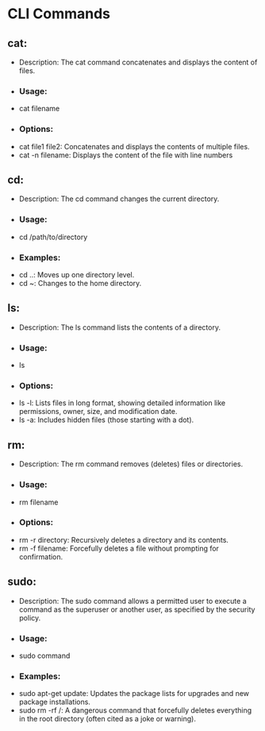 # CLI Commands
## cat:
- Description: The cat command concatenates and displays the content of files.

* ### Usage:
- cat filename

* ### Options:
- cat file1 file2: Concatenates and displays the contents of multiple files.
- cat -n filename: Displays the content of the file with line numbers

## cd:
- Description: The cd command changes the current directory.

* ### Usage:
- cd /path/to/directory

* ### Examples:
- cd ..: Moves up one directory level.
- cd ~: Changes to the home directory.

## ls:
- Description: The ls command lists the contents of a directory.

* ### Usage:
- ls

* ### Options:
- ls -l: Lists files in long format, showing detailed information like permissions, owner, size, and modification date.
- ls -a: Includes hidden files (those starting with a dot).

## rm:
- Description: The rm command removes (deletes) files or directories.

* ### Usage:
- rm filename

* ### Options:
- rm -r directory: Recursively deletes a directory and its contents.
- rm -f filename: Forcefully deletes a file without prompting for confirmation.

## sudo:
- Description: The sudo command allows a permitted user to execute a command as the superuser or another user, as specified by the security policy.

* ### Usage:
- sudo command

* ### Examples:
- sudo apt-get update: Updates the package lists for upgrades and new package installations.
- sudo rm -rf /: A dangerous command that forcefully deletes everything in the root directory (often cited as a joke or warning).
